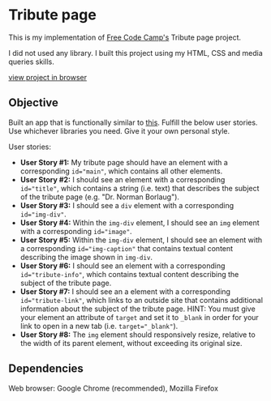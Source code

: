 # Tribute page
This is my implementation of [Free Code Camp's](https://www.freecodecamp.org/) Tribute page project.

I did not used any library. I built this project using my HTML, CSS and media queries skills.

[view project in browser](https://hanny21.github.io/tribute_page/)

## Objective
Built an app that is functionally similar to [this](https://codepen.io/freeCodeCamp/full/NNvBQW).
Fulfill the below user stories. Use whichever libraries you need. Give it your own personal style.

User stories:
* __User Story #1:__ My tribute page should have an element with a corresponding `id="main"`, which contains all other elements.
* __User Story #2:__ I should see an element with a corresponding `id="title"`, which contains a string (i.e. text) that describes the subject of the tribute page (e.g. "Dr. Norman Borlaug").
* __User Story #3:__ I should see a `div` element with a corresponding `id="img-div"`.
* __User Story #4:__ Within the `img-div` element, I should see an `img` element with a corresponding `id="image"`.
* __User Story #5:__ Within the `img-div` element, I should see an element with a corresponding `id="img-caption"` that contains textual content describing the image shown in `img-div`.
* __User Story #6:__ I should see an element with a corresponding `id="tribute-info"`, which contains textual content describing the subject of the tribute page.
* __User Story #7:__ I should see an a element with a corresponding `id="tribute-link"`, which links to an outside site that contains additional information about the subject of the tribute page. HINT: You must give your element an attribute of `target` and set it to `_blank` in order for your link to open in a new tab (i.e. `target="_blank"`).
* __User Story #8:__ The `img` element should responsively resize, relative to the width of its parent element, without exceeding its original size.

## Dependencies
Web browser: Google Chrome (recommended), Mozilla Firefox
